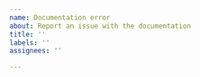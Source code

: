 ```yaml
---
name: Documentation error
about: Report an issue with the documentation
title: ''
labels: ''
assignees: ''

---
```



